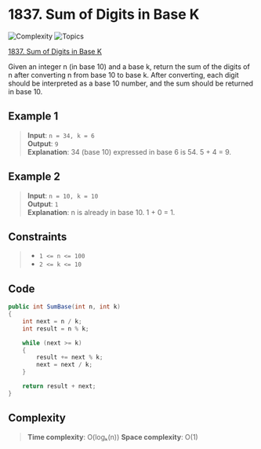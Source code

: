 # 1837. Sum of Digits in Base K

![Complexity](https://img.shields.io/badge/easy-green)
![Topics](https://img.shields.io/badge/math-blue)

[1837. Sum of Digits in Base K](https://leetcode.com/problems/sum-of-digits-in-base-k/description/)

Given an integer n (in base 10) and a base k, return the sum of the digits of n after converting n from base 10 to base
k. After converting, each digit should be interpreted as a base 10 number, and the sum should be returned in base 10.

## Example 1

> **Input**: `n = 34, k = 6`  
> **Output**: `9`  
> **Explanation**: 34 (base 10) expressed in base 6 is 54. 5 + 4 = 9.

## Example 2

> **Input**: `n = 10, k = 10`  
> **Output**: `1`  
> **Explanation**: n is already in base 10. 1 + 0 = 1.

## Constraints

> - `1 <= n <= 100`
> - `2 <= k <= 10`

## Code

```csharp
public int SumBase(int n, int k)
{
    int next = n / k;
    int result = n % k;

    while (next >= k)
    {
        result += next % k;
        next = next / k;
    }

    return result + next;
}
```

## Complexity

> **Time complexity**: O(logₖ(n))
> **Space complexity**: O(1)